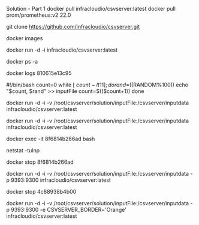 Solution - Part 1
docker pull infracloudio/csvserver:latest
docker pull prom/prometheus:v2.22.0

git clone https://github.com/infracloudio/csvserver.git

docker images

docker run -d -i infracloudio/csvserver:latest

docker ps -a

docker logs 810615e13c95

#!/bin/bash
count=0
while [ $count -lt 11 ];
do
rand=$((RANDOM%100))
echo "$count, $rand" >> inputFile
count=$(($count+1))
done


docker run -d -i -v /root/csvserver/solution/inputFile:/csvserver/inputdata infracloudio/csvserver:latest

docker run -d -i -v /root/csvserver/solution/inputFile:/csvserver/inputdata infracloudio/csvserver:latest

docker exec -it 8f6814b266ad bash

netstat -tulnp

docker stop 8f6814b266ad 

docker run -d -i -v /root/csvserver/solution/inputFile:/csvserver/inputdata -p 9393:9300 infracloudio/csvserver:latest

docker stop 4c88938b4b00

docker run -d -i -v /root/csvserver/solution/inputFile:/csvserver/inputdata -p 9393:9300 -e CSVSERVER_BORDER='Orange' infracloudio/csvserver:latest
